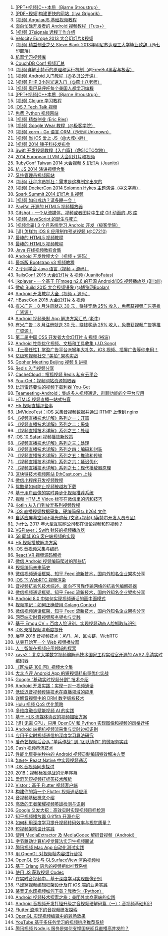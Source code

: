 1. [[PPT+视频]C++本质（Bjarne Stroustrup）](https://weekly.manong.io/bounce?nid=2&aid=17&url=http%3A%2F%2Fv.youku.com%2Fv_show%2Fid_XNjExNTg1Nzg4.html)
1. [[PDF+视频]构建更快的网站（Ilya Grigorik）](https://weekly.manong.io/bounce?nid=2&aid=18&url=http%3A%2F%2Fv.youku.com%2Fv_show%2Fid_XNjA5MDU3Mjky.html)
1. [[视频] AngularJS 基础视频教程](https://weekly.manong.io/bounce?nid=4&aid=57&url=http%3A%2F%2Fv.youku.com%2Fv_show%2Fid_XNjE2MzYyNTA4.html)
1. [面向忙碌开发者的 Android 视频教程（Tuts+）](https://weekly.manong.io/bounce?nid=5&aid=67&url=https%3A%2F%2Ftutsplus.com%2Fcourse%2Fandroid-for-the-busy-developer%2F)
1. [[视频] 37signals 远程工作介绍](https://weekly.manong.io/bounce?nid=7&aid=120&url=http%3A%2F%2Fv.youku.com%2Fv_show%2Fid_XNjI1MzQzNTg0.html)
1. [Velocity Europe 2013 大会幻灯片&视频](https://weekly.manong.io/bounce?nid=10&aid=186&url=http%3A%2F%2Fvelocityconf.com%2Fvelocityeu2013%2Fpublic%2Fschedule%2Fproceedings)
1. [[视频] 精益创业之父 Steve Blank 2013年明尼苏达理工大学毕业致辞（@七印部落）](https://weekly.manong.io/bounce?nid=10&aid=195&url=http%3A%2F%2Fv.youku.com%2Fv_show%2Fid_XNjMzODc1MTky.html)
1. [机器学习视频库](https://weekly.manong.io/bounce?nid=12&aid=244&url=http%3A%2F%2Fwork.caltech.edu%2Flibrary%2F)
1. [CouchDB Conf 视频汇总](https://weekly.manong.io/bounce?nid=13&aid=280&url=https%3A%2F%2Fblogs.apache.org%2Fcouchdb%2Fentry%2Fcouchdb_conf_videos)
1. [[视频]详解比特币的原理和运行机制（@FreeBuf黑客与极客）](https://weekly.manong.io/bounce?nid=13&aid=290&url=http%3A%2F%2Fv.youku.com%2Fv_show%2Fid_XNjQ1NTY0NjQ4.html)
1. [[视频] Android 入门教程（@多贝公开课）](https://weekly.manong.io/bounce?nid=14&aid=299&url=http%3A%2F%2Fwww.duobei.com%2Fcourse%2F7157408065)
1. [[视频] PHP 3小时光速入门（@燕十八老师）](https://weekly.manong.io/bounce?nid=14&aid=305&url=http%3A%2F%2Fstudy.163.com%2Fcourse%2Fintroduction%2F462001.htm)
1. [[视频] 奥巴马呼吁每个美国人都学习编程](https://weekly.manong.io/bounce?nid=14&aid=294&url=http%3A%2F%2Fv.youku.com%2Fv_show%2Fid_XNjQ2MzAxODky.html)
1. [[PPT+视频]C++本质（Bjarne Stroustrup）](https://weekly.manong.io/bounce?nid=16&aid=17&url=http%3A%2F%2Fv.youku.com%2Fv_show%2Fid_XNjExNTg1Nzg4.html)
1. [[视频] Clojure 学习教程](https://weekly.manong.io/bounce?nid=17&aid=355&url=http%3A%2F%2Fclojurescreencasts.com%2F)
1. [iOS 7 Tech Talk 视频](https://weekly.manong.io/bounce?nid=17&aid=378&url=https%3A%2F%2Fdeveloper.apple.com%2Ftech-talks%2Fvideos%2F)
1. [免费 Python 视频网站](https://weekly.manong.io/bounce?nid=23&aid=664&url=https%3A%2F%2Fwww.neckbeardrepublic.com%2F)
1. [[视频] 精益创业 (Eric Ries)](https://weekly.manong.io/bounce?nid=23&aid=675&url=http%3A%2F%2Fv.youku.com%2Fv_show%2Fid_XNjc5MzEzMjA4.html)
1. [[视频] Google Wear 教程（@极客学院）](https://weekly.manong.io/bounce?nid=26&aid=875&url=http%3A%2F%2Fwww.jikexueyuan.com%2Fcourse%2F39.html%3Fhmsr%3Dmanongio)
1. [[视频] xorm - Go 语言 ORM（@无闻Unknown）](https://weekly.manong.io/bounce?nid=29&aid=981&url=http%3A%2F%2Fstudy.163.com%2Fcourse%2FcourseLearn.htm%3FcourseId%3D510006)
1. [[视频] 当 iOS 爱上 JS（@大城小胖）](https://weekly.manong.io/bounce?nid=30&aid=1011&url=http%3A%2F%2Fwww.imooc.com%2Fview%2F92)
1. [[视频] 2014 锤子科技发布会](https://weekly.manong.io/bounce?nid=31&aid=1072&url=http%3A%2F%2Ftech.youku.com%2FSmartisan2014)
1. [Swift 开发视频教程【入门篇】（@51CTO学院）](https://weekly.manong.io/bounce?nid=33&aid=1118&url=http%3A%2F%2Fedu.51cto.com%2Fcourse%2Fcourse_id-1387.html)
1. [2014 European LLVM 大会幻灯片和视频](https://weekly.manong.io/bounce?nid=34&aid=1174&url=http%3A%2F%2Fllvm.org%2Fdevmtg%2F2014-04%2F)
1. [RubyConf Taiwan 2014 大会视频 & 幻灯片 (Juanito)](https://weekly.manong.io/bounce?nid=37&aid=1219&url=https%3A%2F%2Fruby-china.org%2Ftopics%2F20217)
1. [杭 JS 2014 演讲视频合集](https://weekly.manong.io/bounce?nid=38&aid=1254&url=http%3A%2F%2Fcnodejs.org%2Ftopic%2F53bbc408a3ccaece73467f11)
1. [系统管理员视频网站](https://weekly.manong.io/bounce?nid=38&aid=1255&url=http%3A%2F%2Fsysadmincasts.com%2F)
1. [[视频] 让程序员抓狂：需求是这样制定出来的](https://weekly.manong.io/bounce?nid=38&aid=1263&url=http%3A%2F%2Fv.qq.com%2Fpage%2Fk%2Fm%2F1%2Fk0130l3kbm1.html)
1. [[视频] DockerCon 2014 Solomon Hykes 主题演讲（中文字幕）](https://weekly.manong.io/bounce?nid=39&aid=1287&url=http%3A%2F%2Fv.youku.com%2Fv_show%2Fid_XNzQ2NDk1NTE2.html)
1. [Spark Summit 2014 幻灯片 & 视频](https://weekly.manong.io/bounce?nid=39&aid=1288&url=http%3A%2F%2Fspark-summit.org%2F2014%2Fagenda)
1. [[视频] 如何成功？请多睡一会！](https://weekly.manong.io/bounce?nid=39&aid=1294&url=http%3A%2F%2Fv.youku.com%2Fv_show%2Fid_XNzA3OTEzNTM2.html)
1. [PayPal 开源的 HTML5 视频播放器](https://weekly.manong.io/bounce?nid=45&aid=1465&url=https%3A%2F%2Fgithub.com%2Fpaypal%2Faccessible-html5-video-player)
1. [Gifshot - 一个从流媒体、视频或者图片中生成 Gif 动画的 JS 库](https://weekly.manong.io/bounce?nid=47&aid=1521&url=http%3A%2F%2Fyahoo.github.io%2Fgifshot%2F)
1. [[视频] JavaScript 的诞生与死亡](https://weekly.manong.io/bounce?nid=48&aid=1533&url=http%3A%2F%2Fv.youku.com%2Fv_show%2Fid_XODAzOTY1MTM2.html)
1. [[视频合辑] 3 个月系统学习 Android 开发（极客学院）](https://weekly.manong.io/bounce?nid=48&aid=1525&url=http%3A%2F%2Fwww.jikexueyuan.com%2Fevent%2Fandroid.html%3Fhmsr%3Dmanong_tools_androidevent)
1. [[译] 怎样为 iOS 8 应用制作预览视频 (@C7210)](https://weekly.manong.io/bounce?nid=49&aid=1559&url=http%3A%2F%2Fbeforweb.com%2Fnode%2F581)
1. [最棒的 HTML5 视频教程](https://weekly.manong.io/bounce?nid=56&aid=1763&url=http%3A%2F%2Fwww.jikexueyuan.com%2Fevent%2Fhtml5.html%3Fhmsr%3Dmanong_tool_html5event_5)
1. [最棒的 HTML5 视频教程](https://weekly.manong.io/bounce?nid=57&aid=1787&url=http%3A%2F%2Ft.cn%2FRZINEuY)
1. [Java 在线视频教程合集](https://weekly.manong.io/bounce?nid=59&aid=1843&url=http%3A%2F%2Ft.cn%2FRZTSnYo)
1. [Android 开发教程大全（视频 + 源码）](https://weekly.manong.io/bounce?nid=60&aid=1876&url=http%3A%2F%2Fwww.jikexueyuan.com%2Fevent%2Fandroid.html%3Fhmsr%3Dmanong_tool_android1501)
1. [最新版 Bootstrap v3 视频教程](https://weekly.manong.io/bounce?nid=63&aid=1989&url=http%3A%2F%2Fwww.jikexueyuan.com%2Fevent%2Fbootstrap.html%3Fhmsr%3Dmanong_tool_bsevent_63)
1. [2 个月学会 Java 语言（视频 + 源码）](https://weekly.manong.io/bounce?nid=65&aid=2057&url=http%3A%2F%2Fwww.jikexueyuan.com%2Fevent%2Fjava.html%3Fhmsr%3Dmanong_tool_java_65)
1. [RailsConf 2015 大会幻灯片 & 视频 (JuanitoFatas)](https://weekly.manong.io/bounce?nid=69&aid=2244&url=https%3A%2F%2Fgithub.com%2FJuanitoFatas%2Frailsconf-2015)
1. [ijkplayer - 一个基于 FFmpeg n2.6 的开源 Android/iOS 视频播放器 (Bilibili)](https://weekly.manong.io/bounce?nid=70&aid=2289&url=https%3A%2F%2Fgithub.com%2FBilibili%2Fijkplayer)
1. [微软 Build 2015 大会视频镜像 (@博览网Boolan)](https://weekly.manong.io/bounce?nid=70&aid=2293&url=http%3A%2F%2Fboolan.com%2Fbuild)
1. [Android 开发教程大全（视频 + 源码）](https://weekly.manong.io/bounce?nid=74&aid=2474&url=http%3A%2F%2Fe.jikexueyuan.com%2Fandroid.html%3Fhmsr%3Dmanong_tool_android_74)
1. [HBaseCon 2015 大会幻灯片 & 视频](https://weekly.manong.io/bounce?nid=74&aid=2520&url=http%3A%2F%2Fhbasecon.com%2Farchive.html)
1. [有米广告：8 月注册就送 30 元，赚钱奖励 25% 收入，免费获视频广告等推广资源！](https://weekly.manong.io/bounce?nid=82&aid=3087&url=https%3A%2F%2Fwww.youmi.net%2Fnews%2Fview%2F195)
1. [Android 视频录制 App 解决方案汇总 (老牛)](https://weekly.manong.io/bounce?nid=83&aid=3194&url=https%3A%2F%2Fwww.zybuluo.com%2Flichangadd%2Fnote%2F148109)
1. [有米广告：8 月注册就送 30 元，赚钱奖励 25% 收入，免费获视频广告等推广资源！](https://weekly.manong.io/bounce?nid=83&aid=3087&url=https%3A%2F%2Fwww.youmi.net%2Fnews%2Fview%2F195)
1. [第二届中国 CSS 开发者大会幻灯片 & 视频 (裕波)](https://weekly.manong.io/bounce?nid=85&aid=3382&url=http%3A%2F%2Fwww.w3ctech.com%2Ftopic%2F1463)
1. [Android 性能优化视频、文档和工具收集 (J.D.Song)](https://weekly.manong.io/bounce?nid=89&aid=3744&url=https%3A%2F%2Fgithub.com%2FJuude%2Fawesome-android-performance%3Fhmsr%3Dtoutiao.io%26utm_medium%3Dtoutiao.io%26utm_source%3Dtoutiao.io)
1. [【土豪任性】掌盈广告平台派猴年大礼包，iOS 视频、插屏广告等你来用！](https://weekly.manong.io/bounce?nid=105&aid=5263&url=http%3A%2F%2Fwww.joyingmobi.com%2Fpages%2Factivity%2Fred-envelope%3Ff%3Dmnzk)
1. [亿级短视频社交 “美拍” 架构实战](https://weekly.manong.io/bounce?nid=107&aid=5355&url=https%3A%2F%2Fsegmentfault.com%2Fa%2F1190000004330778)
1. [Gopher Meeting Beijing 视频 & 讲稿](https://weekly.manong.io/bounce?nid=107&aid=5363&url=https%3A%2F%2Fgithub.com%2Fgopher-beijing%2Ftalks)
1. [Redis 入门视频分享](https://weekly.manong.io/bounce?nid=109&aid=5526&url=http%3A%2F%2Fcarlosfu.iteye.com%2Fblog%2F2276606)
1. [CacheCloud：搜狐视频 Redis 私有云平台](https://weekly.manong.io/bounce?nid=110&aid=5643&url=https%3A%2F%2Fgithub.com%2Fsohutv%2Fcachecloud)
1. [You-Get：视频网站资源抓取器](https://weekly.manong.io/bounce?nid=112&aid=5800&url=https%3A%2F%2Fgithub.com%2Fsoimort%2Fyou-get)
1. [比迅雷还要快的视频下载利器 You-Get](https://weekly.manong.io/bounce?nid=119&aid=6332&url=http%3A%2F%2Fcodingpy.com%2Farticle%2Fusing-you-get-to-download-videos%2F)
1. [Teameeting-Android：集成多人视频通话、群聊功能的全平台应用](https://weekly.manong.io/bounce?nid=124&aid=6732&url=https%3A%2F%2Fgithub.com%2FDyncLang%2FTeameeting-Android)
1. [HTML5 视频直播一站式扫盲](https://weekly.manong.io/bounce?nid=125&aid=6762&url=http%3A%2F%2Fmp.weixin.qq.com%2Fs%3F__biz%3DMzA3NTYzODYzMg%3D%3D%26mid%3D2653577297%26idx%3D1%26sn%3Da292ff3b499168f4eb589e40b7aa6d13)
1. [H5 视频直播那些事](https://weekly.manong.io/bounce?nid=131&aid=7175&url=http%3A%2F%2Fmp.weixin.qq.com%2Fs%3F__biz%3DMzA3NTYzODYzMg%3D%3D%26mid%3D2653577617%26idx%3D2%26sn%3D436b7abf81033151731bcb64aa633410)
1. [LMVideoTest：iOS 采集音视频数据并通过 RTMP 上传到 nginx](https://weekly.manong.io/bounce?nid=131&aid=7218&url=http%3A%2F%2Ftoutiao.io%2Fj%2Fex81ep)
1. [《视频直播技术详解》系列之一：开篇](https://weekly.manong.io/bounce?nid=133&aid=7365&url=http%3A%2F%2Fmp.weixin.qq.com%2Fs%3F__biz%3DMjM5NzAwNDI4Mg%3D%3D%26mid%3D2652190986%26idx%3D1%26sn%3D564a10b0b6352134148b1397fbaae8fb%26scene%3D1%26srcid%3D0831NCfw9FsN6z4vIgCMuXL9%23rd)
1. [《视频直播技术详解》系列之二：采集](https://weekly.manong.io/bounce?nid=133&aid=7366&url=http%3A%2F%2Fmp.weixin.qq.com%2Fs%3F__biz%3DMjM5NzAwNDI4Mg%3D%3D%26mid%3D2652191123%26idx%3D1%26sn%3D4fcd8cb7e66858ddae07944e6eed7c31%26scene%3D1%26srcid%3D08317WxiKDFUlVA0HuvteYiz%23rd)
1. [《视频直播技术详解》系列之三：处理](https://weekly.manong.io/bounce?nid=133&aid=7367&url=http%3A%2F%2Fmp.weixin.qq.com%2Fs%3F__biz%3DMjM5NzAwNDI4Mg%3D%3D%26mid%3D2652191198%26idx%3D1%26sn%3D6d20bc90d19dcadaa479405c3b4fc46f%26scene%3D1%26srcid%3D0831INiko0gusHmXvDhkR7tt%23rd)
1. [iOS 10 Safari 视频播放新政策](https://weekly.manong.io/bounce?nid=138&aid=7653&url=https%3A%2F%2Ftoutiao.io%2Fj%2Fyfmy4k)
1. [《视频直播技术详解》系列之三：处理](https://weekly.manong.io/bounce?nid=138&aid=7635&url=http%3A%2F%2Fmp.weixin.qq.com%2Fs%3F__biz%3DMjM5NzAwNDI4Mg%3D%3D%26mid%3D2652191198%26idx%3D1%26sn%3D6d20bc90d19dcadaa479405c3b4fc46f%26mpshare%3D1%26scene%3D1%26srcid%3D0928sQPFXHWSzqKnivcJM7X0%23rd)
1. [《视频直播技术详解》系列之四：编码和封装](https://weekly.manong.io/bounce?nid=138&aid=7636&url=http%3A%2F%2Fmp.weixin.qq.com%2Fs%3F__biz%3DMjM5NzAwNDI4Mg%3D%3D%26mid%3D2652191224%26idx%3D1%26sn%3Dda47a1ab5ec163ff748a9cb8f905d38a%26chksm%3Dbd010f6d8a76867b0876957c8df1968ff6a2662e268b5594eec335480c0c588ae66d39fba6f3%26mpshare%3D1%26scene%3D1%26srcid%3D0928zXAUiL9DmDY7S3qGxLfs%23rd)
1. [《视频直播技术详解》系列之五：推流和传输](https://weekly.manong.io/bounce?nid=138&aid=7637&url=http%3A%2F%2Fmp.weixin.qq.com%2Fs%3F__biz%3DMjM5NzAwNDI4Mg%3D%3D%26mid%3D2652191350%26idx%3D1%26sn%3D734ee9959c3afa7ac5b8959222523816%26chksm%3Dbd010ce38a7685f5d74a096ac90470efb6277e5e4d39120d7388128a32db662be05766962135%26mpshare%3D1%26scene%3D1%26srcid%3D0928wjQe9GMNeGKDpf1kkEvy%23rd)
1. [《视频直播技术详解》系列之六：延迟优化](https://weekly.manong.io/bounce?nid=138&aid=7638&url=http%3A%2F%2Fmp.weixin.qq.com%2Fs%3F__biz%3DMjM5NzAwNDI4Mg%3D%3D%26mid%3D2652191494%26idx%3D1%26sn%3Dcfeffe9778ca4b30b2bd9bb97c499bf9%26chksm%3Dbd010d938a768485c49c5c7abe97e86d98a259b905aaa41c28878ec128a09ffbae9a6d114d18%26mpshare%3D1%26scene%3D1%26srcid%3D0928TlogbSZMZzYSwfKtTzGg%23rd)
1. [《视频直播技术详解》系列之七：现代播放器原理](https://weekly.manong.io/bounce?nid=138&aid=7639&url=http%3A%2F%2Fmp.weixin.qq.com%2Fs%3F__biz%3DMjM5NzAwNDI4Mg%3D%3D%26mid%3D2652191545%26idx%3D1%26sn%3Df17a14769d8151e8ceb75dfc618c5e04%26chksm%3Dbd010dac8a7684baa9f7e5c801adc9e811a170f611bd04faae0344ac8f733155b1da4c5fe381%26mpshare%3D1%26scene%3D1%26srcid%3D0928mxsuTFxyqW4V5cmfj55V%23rd)
1. [区块链技术视频网站 EthCast.com 上线](https://weekly.manong.io/bounce?nid=144&aid=8056&url=https%3A%2F%2Ftoutiao.io%2Fk%2Fts2aeh)
1. [微信小程序开发视频教程](https://weekly.manong.io/bounce?nid=145&aid=8113&url=https%3A%2F%2Ftoutiao.io%2Fk%2Fo84fm5)
1. [优酷是如何防止视频被越权下载](https://weekly.manong.io/bounce?nid=147&aid=8225&url=https%3A%2F%2Ftoutiao.io%2Fk%2F8e3dpt)
1. [基于用户画像的实时异步化视频推荐系统](https://weekly.manong.io/bounce?nid=147&aid=8240&url=https%3A%2F%2Ftoutiao.io%2Fk%2Fd9s3vx)
1. [视频 HTML5 Video 标签在微信里的坑和技巧](https://weekly.manong.io/bounce?nid=152&aid=8539&url=https%3A%2F%2Ftoutiao.io%2Fk%2Ftb049l)
1. [Kotlin 从入门到放弃系列视频教程](https://weekly.manong.io/bounce?nid=154&aid=8685&url=https%3A%2F%2Ftoutiao.io%2Fk%2F7y3tgt)
1. [iOS 直播视频数据采集、硬编码保存 h264 文件](https://weekly.manong.io/bounce?nid=160&aid=9094&url=https%3A%2F%2Ftoutiao.io%2Fk%2Fi0ddwy)
1. [自适应屏幕空间环境光遮蔽 (文章+视频) (英特尔开发人员专区)](https://weekly.manong.io/bounce?nid=164&aid=9360&url=https%3A%2F%2Fsoftware.intel.com%2Fzh-cn%2Farticles%2Fadaptive-screen-space-ambient-occlusion%3Futm_source%3DMaNong)
1. [为什么 2017 年大型互联网公司都在谈论视频和短视频？](https://weekly.manong.io/bounce?nid=167&aid=9599&url=https%3A%2F%2Ftoutiao.io%2Fk%2Fczbdvs)
1. [VGPlayer：Swift 封装的视频播放器](https://weekly.manong.io/bounce?nid=172&aid=9988&url=https%3A%2F%2Ftoutiao.io%2Fk%2Ftnfvaw)
1. [58 同城 iOS 客户端视频的实现](https://weekly.manong.io/bounce?nid=177&aid=10294&url=https%3A%2F%2Ftoutiao.io%2Fk%2Fc776qx)
1. [H5 视频播放解决方案](https://weekly.manong.io/bounce?nid=178&aid=10389&url=https%3A%2F%2Ftoutiao.io%2Fk%2Fnota49)
1. [iOS 音视频采集与编码](https://weekly.manong.io/bounce?nid=179&aid=10436&url=https%3A%2F%2Ftoutiao.io%2Fk%2F2cgte7)
1. [React VR 视频源码解析](https://weekly.manong.io/bounce?nid=180&aid=10533&url=https%3A%2F%2Ftoutiao.io%2Fk%2F339sbq)
1. [微信 Android 视频编码爬过的那些坑](https://weekly.manong.io/bounce?nid=182&aid=10651&url=http%3A%2F%2Fmp.weixin.qq.com%2Fs%2FpeoeMD4OmfZdNZ9t7-6esw)
1. [视频编码未来简史](https://weekly.manong.io/bounce?nid=187&aid=11070&url=https%3A%2F%2Ftoutiao.io%2Fk%2F8r4k1j)
1. [微信视频通话框架、知乎 Feed 流新技术，国内外知名企业架构分享](https://weekly.manong.io/bounce?nid=188&aid=11105&url=http%3A%2F%2Fbj2017.archsummit.com%2Fspeaker%3Futm_source%3Dmanongzhoukan%26utm_medium%3Dedm%26utm_campaign%3D8zhe)
1. [iOS 下 WebRTC 视频渲染](https://weekly.manong.io/bounce?nid=189&aid=11167&url=https%3A%2F%2Ftoutiao.io%2Fk%2Fpu3qdu)
1. [音视频抗丢包技术综述，面向不可靠传输网络的抗丢包编解码器](https://weekly.manong.io/bounce?nid=190&aid=11247&url=https%3A%2F%2Ftoutiao.io%2Fk%2Fvyab86)
1. [微信视频通话框架、知乎 Feed 流新技术，国内外知名企业架构分享](https://weekly.manong.io/bounce?nid=191&aid=11276&url=http%3A%2F%2Fbj2017.archsummit.com%2Fschedule%3Futm_source%3Dmanongzhoukan%26utm_medium%3Dedm%26utm_campaign%3D9zhe)
1. [Android 8.0 中如何实现视频通话的画中画模式](https://weekly.manong.io/bounce?nid=193&aid=11446&url=https%3A%2F%2Ftoutiao.io%2Fk%2Fjp14zo)
1. [视频笔记：如何正确使用 Golang Context](https://weekly.manong.io/bounce?nid=193&aid=11452&url=https%3A%2F%2Ftoutiao.io%2Fk%2Fxnm35l)
1. [微信视频通话框架、知乎 Feed 流新技术，国内外知名企业架构分享](https://weekly.manong.io/bounce?nid=194&aid=11276&url=http%3A%2F%2Fbj2017.archsummit.com%2Fschedule%3Futm_source%3Dmanongzhoukan%26utm_medium%3Dedm%26utm_campaign%3D9zhe)
1. [网页端实时音视频服务架构与实践](https://weekly.manong.io/bounce?nid=195&aid=11593&url=https%3A%2F%2Ftoutiao.io%2Fk%2Fue5obk)
1. [基于 Emgu CV + 百度人脸识别，实现视频动态人脸抓取与识别](https://weekly.manong.io/bounce?nid=196&aid=11665&url=http%3A%2F%2Fmp.weixin.qq.com%2Fs%2FGHrjYwSlvCRk_D7XEpOY2A)
1. [iOS 录播视频清晰度提升](https://weekly.manong.io/bounce?nid=198&aid=11817&url=https%3A%2F%2Fmp.weixin.qq.com%2Fs%2FROGmTSlh3ixL5SZ11G9q_g)
1. [展望 2018 音视频技术：AV1、AI、区块链、WebRTC](https://weekly.manong.io/bounce?nid=200&aid=11989&url=http%3A%2F%2Fmp.weixin.qq.com%2Fs%2FlX9WWqSS0KGQddrOVqV-Jg)
1. [从零开始写一个 Web 视频播放器](https://weekly.manong.io/bounce?nid=201&aid=12080&url=https%3A%2F%2Ftoutiao.io%2Fk%2Fnmvsw8)
1. [人工智能在视频应用领域的探索](https://weekly.manong.io/bounce?nid=202&aid=12120&url=http%3A%2F%2Fmp.weixin.qq.com%2Fs%2F4X1E6KcrLtaGSYtH5oBNtA)
1. [xavs2：北京大学数字视频编解码技术国家工程实验室开源的 AVS2 高清实时编码器](https://weekly.manong.io/bounce?nid=204&aid=12324&url=https%3A%2F%2Ftoutiao.io%2Fk%2Ft8i4j1)
1. [《区块链 100 问》视频大全集](https://weekly.manong.io/bounce?nid=205&aid=12363&url=http%3A%2F%2Fmp.weixin.qq.com%2Fs%2FUeijoW64b_gYJRUnUg0VlQ)
1. [大众点评 Android App 的短视频耗电量优化实战](https://weekly.manong.io/bounce?nid=207&aid=12490&url=https%3A%2F%2Ftoutiao.io%2Fk%2Ff1p4ke)
1. [Google “移动实时视频分割” 技术介绍](https://weekly.manong.io/bounce?nid=208&aid=12556&url=https%3A%2F%2Ftoutiao.io%2Fk%2Fryii3y)
1. [Android 开发实践：实现一对一视频通话](https://weekly.manong.io/bounce?nid=212&aid=12847&url=https%3A%2F%2Ftoutiao.io%2Fk%2Fvtj0oj)
1. [低延迟音视频传输技术在直播领域的应用](https://weekly.manong.io/bounce?nid=219&aid=13361&url=https%3A%2F%2Fmp.weixin.qq.com%2Fs%2F1cO8dDSm7nHcbhcGaKiyKQ)
1. [详解音视频中的 DRM 数字版权技术](https://weekly.manong.io/bounce?nid=219&aid=13369&url=https%3A%2F%2Fmp.weixin.qq.com%2Fs%3F__biz%3DMzI2OTQxMTM4OQ%3D%3D%26mid%3D2247486409%26idx%3D1%26sn%3D763eb9c2492a86d8f386ca5a7f247d02)
1. [Hulu 视频 QoS 优化策略](https://weekly.manong.io/bounce?nid=221&aid=13489&url=https%3A%2F%2Fmp.weixin.qq.com%2Fs%2F0Jbmid5ULwHgECvhnO3YcQ)
1. [多维度融合赋能视频 AI 的实践](https://weekly.manong.io/bounce?nid=224&aid=13656&url=https%3A%2F%2Ftoutiao.io%2Fk%2Fqxvsn7)
1. [基于 HLS 流媒体协议的视频加密方案](https://weekly.manong.io/bounce?nid=228&aid=13958&url=https%3A%2F%2Fmp.weixin.qq.com%2Fs%2F_nlt6n12EKK5p0HKP5FGGw)
1. [[译] 无需 GPU，只用 OpenCV 和 Python 实现图像和视频的风格迁移](https://weekly.manong.io/bounce?nid=230&aid=14056&url=https%3A%2F%2Fmp.weixin.qq.com%2Fs%2FKXA6b-ckttBSQR5DvS3SBg)
1. [Android 端相机视频流采集与实时边框识别](https://weekly.manong.io/bounce?nid=232&aid=14191&url=https%3A%2F%2Ftoutiao.io%2Fk%2F2a6vat)
1. [应用于实时视频通信的深度学习算法研究](https://weekly.manong.io/bounce?nid=233&aid=14254&url=https%3A%2F%2Fmp.weixin.qq.com%2Fs%2F_D0AbI8Ej35WRBA06kmFUw)
1. [爱奇艺视频后台从 “单兵作战” 到 “团队协作” 的微服务实践](https://weekly.manong.io/bounce?nid=234&aid=14311&url=https%3A%2F%2Fmp.weixin.qq.com%2Fs%2FPr7J546caebAQJkdf3NByA)
1. [Dash 视频串流技术](https://weekly.manong.io/bounce?nid=235&aid=14409&url=https%3A%2F%2Ftoutiao.io%2Fk%2Fvpjeht)
1. [性能比肩美拍秒拍的 Android 视频录制编辑特效解决方案](https://weekly.manong.io/bounce?nid=239&aid=14666&url=https%3A%2F%2Fmp.weixin.qq.com%2Fs%2FDecTyaZaJmGUN80kZ_xl3A)
1. [如何在 React Native 中实现视频通话](https://weekly.manong.io/bounce?nid=244&aid=14986&url=https%3A%2F%2Fmp.weixin.qq.com%2Fs%2FuuU0ujJm71yZZW2Vg5Zniw)
1. [iOS 音视频同步探讨](https://weekly.manong.io/bounce?nid=245&aid=15045&url=https%3A%2F%2Ftoutiao.io%2Fk%2Fugr871)
1. [2018：视频标准混战的元年序幕](https://weekly.manong.io/bounce?nid=246&aid=15119&url=https%3A%2F%2Fmp.weixin.qq.com%2Fs%2F1Af-YF37AnCdl8FvaYMHYw)
1. [爱奇艺短视频打标签技术解析](https://weekly.manong.io/bounce?nid=248&aid=15267&url=https%3A%2F%2Fmp.weixin.qq.com%2Fs%2FrMhtOwphM0nmtb0DmcodBg)
1. [Vistor：基于 Flutter 视频客户端](https://weekly.manong.io/bounce?nid=251&aid=15507&url=https%3A%2F%2Ftoutiao.io%2Fk%2Fsby1k6)
1. [构建你的第一个 Flutter 视频通话应用](https://weekly.manong.io/bounce?nid=252&aid=15541&url=https%3A%2F%2Fmp.weixin.qq.com%2Fs%2FcSFj0vAulchYwWWS-jWdJg)
1. [音视频基础概念介绍](https://weekly.manong.io/bounce?nid=253&aid=15645&url=https%3A%2F%2Fmp.weixin.qq.com%2Fs%2F0s9dkRgIxtpMlHAadXRyFA)
1. [高效的王者荣耀视频英雄检测与识别](https://weekly.manong.io/bounce?nid=256&aid=15807&url=https%3A%2F%2Fmp.weixin.qq.com%2Fs%3F__biz%3DMzI2MDIxMjQyMg%3D%3D%26mid%3D2653584361%26idx%3D1%26sn%3D1878247e894eee4cb6594c50f80983e7)
1. [Google 又发大招：高效实时实现视频目标检测](https://weekly.manong.io/bounce?nid=257&aid=15872&url=https%3A%2F%2Fmp.weixin.qq.com%2Fs%3F__biz%3DMzI5MDUyMDIxNA%3D%3D%26mid%3D2247488048%26idx%3D1%26sn%3D247be5c32eab97b7998f20bb31255182)
1. [知乎视频播放器 Griffith 开源介绍](https://weekly.manong.io/bounce?nid=257&aid=15906&url=https%3A%2F%2Ftoutiao.io%2Fk%2Foq9cc1)
1. [如何利用深度学习提升视频转码效率与视觉质量？](https://weekly.manong.io/bounce?nid=258&aid=15943&url=https%3A%2F%2Fmp.weixin.qq.com%2Fs%3F__biz%3DMzU1NTEzOTM5Mw%3D%3D%26mid%3D2247490041%26idx%3D1%26sn%3D6ce2a91db66d9605e5283f8f1c970977)
1. [短视频架构设计实践](https://weekly.manong.io/bounce?nid=259&aid=16005&url=https%3A%2F%2Fmp.weixin.qq.com%2Fs%2Fl9aINMQ5y3Y8pRi3B_gpyg)
1. [使用 MediaExtractor 及 MediaCodec 解码音视频（Android）](https://weekly.manong.io/bounce?nid=259&aid=16060&url=https%3A%2F%2Fmp.weixin.qq.com%2Fs%2FMea3KbQZ1coOmPM-L8MCZQ)
1. [字节跳动计算机视觉算法实习生视频面试](https://weekly.manong.io/bounce?nid=260&aid=16133&url=https%3A%2F%2Ftoutiao.io%2Fk%2Fetqa6g)
1. [腾讯视频 Mac App 自动化测试实践](https://weekly.manong.io/bounce?nid=261&aid=16225&url=https%3A%2F%2Fmp.weixin.qq.com%2Fs%2FMLj4AP4ZPyplArSReTn9wA)
1. [用 OpenGL 对视频帧内容进行替换](https://weekly.manong.io/bounce?nid=262&aid=16270&url=https%3A%2F%2Fmp.weixin.qq.com%2Fs%2FWZWY5Ml9YP9N9tv-iiFOqg)
1. [OpenGL ES 与 GLSurfaceView 渲染视频帧](https://weekly.manong.io/bounce?nid=266&aid=16649&url=https%3A%2F%2Fmp.weixin.qq.com%2Fs%2FJoBjmrWPEasgi7GsDdPELg)
1. [基于 Erlang 语言的视频相似推荐系统](https://weekly.manong.io/bounce?nid=270&aid=16953&url=https%3A%2F%2Fmp.weixin.qq.com%2Fs%2FMWxarX9ILOIciioZvTx5QA)
1. [使用 JS 获取视频 Codec](https://weekly.manong.io/bounce?nid=270&aid=16956&url=https%3A%2F%2Ftoutiao.io%2Fk%2F3aa0jh)
1. [在实时音视频中，基于深度学习实现图像识别](https://weekly.manong.io/bounce?nid=276&aid=17388&url=https%3A%2F%2Ftoutiao.io%2Fk%2Fc1f4c54)
1. [马蜂窝视频编辑框架设计及在 iOS 端的业务实践](https://weekly.manong.io/bounce?nid=277&aid=17518&url=https%3A%2F%2Fmp.weixin.qq.com%2Fs%2F-GGbakkEe7dmC23HT0k3ow)
1. [某音无水印视频如何下载？我教你（Python）](https://weekly.manong.io/bounce?nid=278&aid=17605&url=https%3A%2F%2Fmp.weixin.qq.com%2Fs%2F8wMMXz6MgeWWiRa6Uqxfdg)
1. [Android 视频技术探索之旅：美团外卖商家端的实践](https://weekly.manong.io/bounce?nid=279&aid=17637&url=https%3A%2F%2Fmp.weixin.qq.com%2Fs%2F2Dn0TxlnKqcDO9-twqpVJg)
1. [Android 音视频开发打怪升级之音视频硬解码篇（一）：音视频基础知识](https://weekly.manong.io/bounce?nid=280&aid=17729&url=https%3A%2F%2Ftoutiao.io%2Fk%2Frybtywu)
1. [Flutter 浪潮下的音视频研发探索](https://weekly.manong.io/bounce?nid=282&aid=17873&url=https%3A%2F%2Fmp.weixin.qq.com%2Fs%2FGqoAMeuv1VRDpWT65YMzsQ)
1. [OpenGL 实现视频编辑中的转场效果](https://weekly.manong.io/bounce?nid=283&aid=17940&url=https%3A%2F%2Fmp.weixin.qq.com%2Fs%2FOuyU_7ieecjdGyDKTx-iFg)
1. [YouTube 基于多任务学习的视频排序推荐系统](https://weekly.manong.io/bounce?nid=284&aid=17964&url=https%3A%2F%2Fmp.weixin.qq.com%2Fs%2FKZ2DF-DHnvsgJRIQFYC7dQ)
1. [腾讯视频 Node.js 服务是如何支撑国庆阅兵直播高并发的？](https://weekly.manong.io/bounce?nid=284&aid=18014&url=https%3A%2F%2Fmp.weixin.qq.com%2Fs%2FWKhALCAarFNOCQylBUryfQ)
